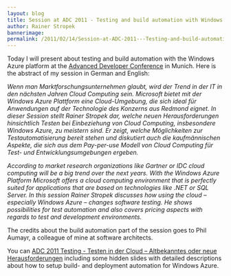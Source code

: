 ```yaml
---
layout: blog
title: Session at ADC 2011 - Testing and build automation with Windows Azure
author: Rainer Stropek
bannerimage: 
permalink: /2011/02/14/Session-at-ADC-2011---Testing-and-build-automation-with-Windows-Azure
---
```


<p xmlns="http://www.w3.org/1999/xhtml">Today I will present about testing and build automation with the Windows Azure platform at the <a href="http://www.adc2011.de/" target="_blank">Advanced Developer Conference</a> in Munich. Here is the abstract of my session in German and English:</p><p xmlns="http://www.w3.org/1999/xhtml">
  <em>Wenn man Marktforschungsunternehmen glaubt, wird der Trend in der IT in den nächsten Jahren Cloud Computing sein. Microsoft bietet mit der Windows Azure Plattform eine Cloud-Umgebung, die sich ideal für Anwendungen auf der Technologie des Konzerns aus Redmond eignet. In dieser Session stellt Rainer Stropek dar, welche neuen Herausforderungen hinsichtlich Testen bei Einbeziehung von Cloud Computing, insbesondere Windows Azure, zu meistern sind. Er zeigt, welche Möglichkeiten zur Testautomatisierung bereit stehen und diskutiert auch die kaufmännischen Aspekte, die sich aus dem Pay-per-use Modell von Cloud Computing für Test- und Entwicklungsumgebungen ergeben.</em>
</p><p xmlns="http://www.w3.org/1999/xhtml">
  <em>According to market research organizations like Gartner or IDC cloud computing will be a big trend over the next years. With the Windows Azure Platform Microsoft offers a cloud computing environment that is perfectly suited for applications that are based on technologies like .NET or SQL Server. In this session Rainer Stropek discusses how using the cloud – especially Windows Azure – changes software testing. He shows possibilities for test automation and also covers pricing aspects with regards to test and development environments.</em>
</p><p xmlns="http://www.w3.org/1999/xhtml">The credits about the build automation part of the session goes to Phil Aumayr, a colleague of mine at software architects.</p><p xmlns="http://www.w3.org/1999/xhtml">You can <a href="{{site.baseurl}}images/blog/2011/02/ADC 2011 Testing - Testen in der Cloud â€“ Altbekanntes oder neue Herausforderungen.pdf" target="_blank">ADC 2011 Testing - Testen in der Cloud – Altbekanntes oder neue Herausforderungen</a> including some hidden slides with detailed descriptions about how to setup build- and deployment automation for Windows Azure.</p>